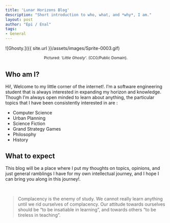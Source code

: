 ```yaml
---
title: 'Lunar Horizons Blog'
description: "Short introduction to who, what, and *why*, I am."
layout: post
author:	"Epi / Enal"
tags:
- General
---
```


<style>
img {
    width: 120px;
    margin: 3rem auto 0 auto;
}
p.pic {
    margin: auto;
    margin-bottom: 2rem;
    text-align: center;
    font-size: 0.75rem;
}
</style>

![Ghosty.]({{ site.url }}/assets/images/Sprite-0003.gif)
<p class="pic">Pictured: <em>'Little Ghosty'</em>.  (CC0/Public Domain).</p>

## Who am I?

Hi!, Welcome to my little corner of the internet!. I’m a software engineering student that is always interested in expanding my horizon and knowledge. Though I’m always open minded to learn about anything, the particular topics that I have been consistently interested in are :

- Computer Science
- Urban Planning
- Science Fiction
- Grand Strategy Games
- Philosophy
- History

## What to expect

This blog will be a place where I put my thoughts on topics, opinions, and just general ramblings I have for my own intellectual journey, and I hope I can bring you along in this journey!.

<br>

> Complacency is the enemy of study. We cannot really learn anything until we rid ourselves of complacency. Our attitude towards ourselves should be “to be insatiable in learning”, and towards others “to be tireless in teaching”.
